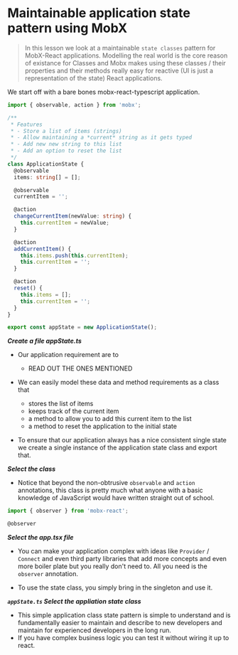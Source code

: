 # Maintainable application state pattern using MobX
> In this lesson we look at a maintainable `state classes` pattern for MobX-React applications. Modelling the real world is the core reason of existance for Classes and Mobx makes using these classes / their properties and their methods really easy for reactive (UI is just a representation of the state) React applications.

We start off with a bare bones mobx-react-typescript application.

```ts
import { observable, action } from 'mobx';

/** 
 * Features
 * - Store a list of items (strings) 
 * - Allow maintaining a *current* string as it gets typed
 * - Add new new string to this list 
 * - Add an option to reset the list
 */
class ApplicationState {
  @observable
  items: string[] = [];

  @observable
  currentItem = '';

  @action
  changeCurrentItem(newValue: string) {
    this.currentItem = newValue;
  }

  @action
  addCurrentItem() {
    this.items.push(this.currentItem);
    this.currentItem = '';
  }

  @action
  reset() {
    this.items = [];
    this.currentItem = '';
  }
}

export const appState = new ApplicationState();

```

***Create a file appState.ts***
* Our application requirement are to 
    - READ OUT THE ONES MENTIONED
* We can easily model these data and method requirements as a class that 
    * stores the list of items
    * keeps track of the current item 
    * a method to allow you to add this current item to the list
    * a method to reset the application to the initial state

* To ensure that our application always has a nice consistent single state we create a single instance of the application state class and export that.

***Select the class***
* Notice that beyond the non-obtrusive `observable` and `action` annotations, this class is pretty much what anyone with a basic knowledge of JavaScript would have written straight out of school.


```ts
import { observer } from 'mobx-react';

@observer
```
***Select the app.tsx file***
* You can make your application complex with ideas like `Provider` / `Connect` and even third party libraries that add more concepts and even more boiler plate but you really don't need to. All you need is the `observer` annotation. 

* To use the state class, you simply bring in the singleton and use it.


***`appState.ts` Select the appliation state class***
* This simple application class state pattern is simple to understand and is fundamentally easier to maintain and describe to new developers and maintain for experienced developers in the long run.
* If you have complex business logic you can test it without wiring it up to react.


